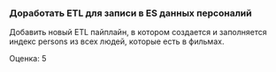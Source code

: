 ### Доработать ETL для записи в ES данных персоналий

Добавить новый ETL пайплайн, в котором создается и заполняется индекс persons из всех людей, которые есть в фильмах.

Оценка: 5
